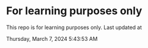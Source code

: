 # For learning purposes only
This repo is for learning purposes only.
Last updated at

Thursday, March 7, 2024 5:43:53 AM

